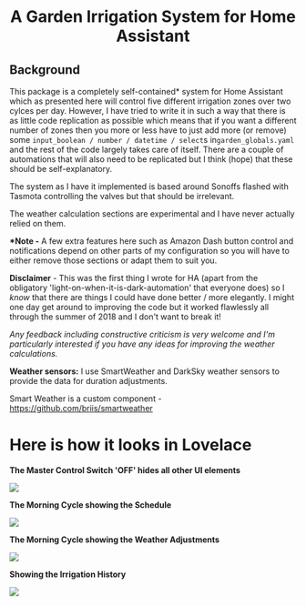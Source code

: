 <h1 align="center">A Garden Irrigation System for Home Assistant</h1>


<h2>Background</h2>

This package is a completely self-contained* system for Home Assistant which as presented here will control five different irrigation zones over two cylces per day. However, I have tried to write it in such a way that there is as little code replication as possible which means that if you want a different number of zones then you more or less have to just add more (or remove) some  ```input_boolean / number / datetime / select```s in```garden_globals.yaml``` and the rest of the code largely takes care of itself. There are a couple of automations that will also need to be replicated but I think (hope) that these should be self-explanatory.

The system as I have it implemented is based around Sonoffs flashed with Tasmota controlling the valves but that should be irrelevant.

The weather calculation sections are experimental and I have never actually relied on them. 

__*Note -__ A few extra features here such as Amazon Dash button control and notifications depend on other parts of my configuration so you will have to either remove those sections or adapt them to suit you.

__Disclaimer__ - This was the first thing I wrote for HA (apart from the obligatory 'light-on-when-it-is-dark-automation' that everyone does) so I *know* that there are things I could have done better / more elegantly. I might one day get around to improving the code but it worked flawlessly all through the summer of 2018 and I don't want to break it!

*Any feedback including constructive criticism is very welcome and I'm particularly interested if you have any ideas for improving the weather calculations.*

__Weather sensors:__ I use SmartWeather and DarkSky weather sensors to provide the data for duration adjustments.

Smart Weather is a custom component - https://github.com/briis/smartweather
  

<h1>Here is how it looks in Lovelace</h1> 

__The Master Control Switch 'OFF' hides all other UI elements__

<img src="https://github.com/kloggy/Home-Assistant/blob/master/packages/garden/Screenshots/MasterControlSwitch.png">

__The Morning Cycle showing the Schedule__

<img src="https://github.com/kloggy/Home-Assistant/blob/master/packages/garden/Screenshots/MorningCycleWithSchedule.png">

__The Morning Cycle showing the Weather Adjustments__

<img src="https://github.com/kloggy/Home-Assistant/blob/master/packages/garden/Screenshots/MorningCycleWithWeatherAdjustments.png">

__Showing the Irrigation History__

<img src="https://github.com/kloggy/Home-Assistant/blob/master/packages/garden/Screenshots/IrrigationHistory.png">
